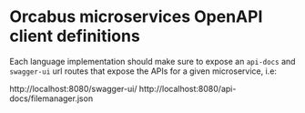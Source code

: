 # Orcabus microservices OpenAPI client definitions

Each language implementation should make sure to expose an `api-docs` and `swagger-ui` url routes that expose the APIs for a given microservice, i.e:

http://localhost:8080/swagger-ui/
http://localhost:8080/api-docs/filemanager.json
